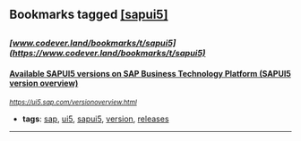 ## Bookmarks tagged [[sapui5]](https://www.codever.land/search?q=[sapui5])

_<sup><sup>[www.codever.land/bookmarks/t/sapui5](https://www.codever.land/bookmarks/t/sapui5)</sup></sup>_
---
#### [Available SAPUI5 versions on SAP Business Technology Platform (SAPUI5 version overview)](https://ui5.sap.com/versionoverview.html)
_<sup>https://ui5.sap.com/versionoverview.html</sup>_

* **tags**: [sap](../tagged/sap.md), [ui5](../tagged/ui5.md), [sapui5](../tagged/sapui5.md), [version](../tagged/version.md), [releases](../tagged/releases.md)
---
